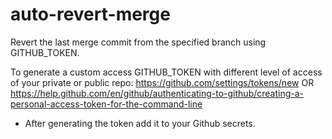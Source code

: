 # auto-revert-merge
Revert the last merge commit from the specified branch using GITHUB_TOKEN.

To generate a custom access GITHUB_TOKEN with different level of access of your private or public repo:
https://github.com/settings/tokens/new
 OR
 https://help.github.com/en/github/authenticating-to-github/creating-a-personal-access-token-for-the-command-line

- After generating the token add it to your Github secrets.